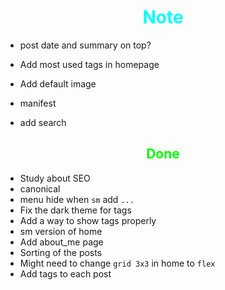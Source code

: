 # <div style="text-align:center; color:cyan"> Note </div>

* post date and summary on top?

* Add most used tags in homepage

* Add default image

* manifest

* add search

## <div style="text-align:center; color:lime"> Done </div>

* Study about SEO
* canonical
* menu hide when `sm` add `...`
* Fix the dark theme for tags
* Add a way to show tags properly
* sm version of home
* Add about_me page
* Sorting of the posts
* Might need to change `grid 3x3` in home to `flex`
* Add tags to each post

